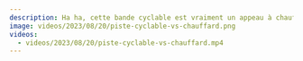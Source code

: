 ```yaml
---
description: Ha ha, cette bande cyclable est vraiment un appeau à chauffards 😅
image: videos/2023/08/20/piste-cyclable-vs-chauffard.png
videos:
  - videos/2023/08/20/piste-cyclable-vs-chauffard.mp4
---
```

